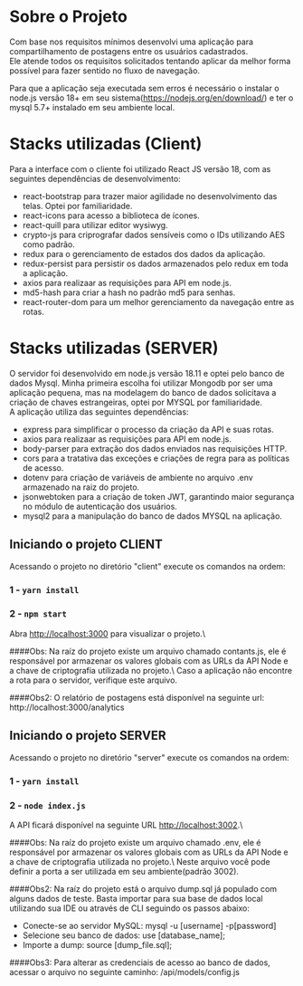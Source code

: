 # Sobre o Projeto

Com base nos requisitos mínimos desenvolvi uma aplicação para compartilhamento de postagens entre os usuários cadastrados.\
Ele atende todos os requisitos solicitados tentando aplicar da melhor forma possível para fazer sentido no fluxo de navegação.

Para que a aplicação seja executada sem erros é necessário o instalar o node.js versão 18+ em seu sistema(https://nodejs.org/en/download/) e ter o mysql 5.7+ instalado em seu ambiente local.

# Stacks utilizadas (Client)
Para a interface com o cliente foi utilizado React JS versão 18, com as seguintes dependências de desenvolvimento:
- react-bootstrap para trazer maior agilidade no desenvolvimento das telas. Optei por familiaridade.
- react-icons para acesso a biblioteca de ícones.
- react-quill para utilizar editor wysiwyg.
- crypto-js para criprografar dados sensíveis como o IDs utilizando AES como padrão.
- redux para o gerenciamento de estados dos dados da aplicação.
- redux-persist para persistir os dados armazenados pelo redux em toda a aplicação.
- axios para realizaar as requisições para API em node.js.
- md5-hash para criar a hash no padrão md5 para senhas.
- react-router-dom para um melhor gerenciamento da navegação entre as rotas.

# Stacks utilizadas (SERVER)
O servidor foi desenvolvido em node.js versão 18.11 e optei pelo banco de dados Mysql. Minha primeira escolha foi utilizar Mongodb por ser uma aplicação pequena, mas na modelagem do banco de dados solicitava a criação de chaves estrangeiras, optei por MYSQL por familiaridade.\
A aplicação utiliza das seguintes dependências: 
- express para simplificar o processo da criação da API e suas rotas.
- axios para realizaar as requisições para API em node.js.
- body-parser para extração dos dados enviados nas requisições HTTP.
- cors para a tratativa das exceções e criações de regra para as políticas de acesso.
- dotenv para criação de variáveis de ambiente no arquivo .env armazenado na raiz do projeto.
- jsonwebtoken para a criação de token JWT, garantindo maior segurança no módulo de autenticação dos usuários.
- mysql2 para a manipulação do banco de dados MYSQL na aplicação.

## Iniciando o projeto CLIENT

Acessando o projeto no diretório "client" execute os comandos na ordem:

### 1 - `yarn install`
### 2 - `npm start`

Abra [http://localhost:3000](http://localhost:3000) para visualizar o projeto.\

####Obs: Na raíz do projeto existe um arquivo chamado contants.js, ele é responsável por armazenar os valores globais com as URLs da API Node e a chave de criptografia utilizada no projeto.\ Caso a aplicação não encontre a rota para o servidor, verifique este arquivo.

####Obs2: O relatório de postagens está disponível na seguinte url: http://localhost:3000/analytics

## Iniciando o projeto SERVER

Acessando o projeto no diretório "server" execute os comandos na ordem:
### 1 - `yarn install`
### 2 - `node index.js`

A API ficará disponível na seguinte URL [http://localhost:3002](http://localhost:3002).\

####Obs: Na raíz do projeto existe um arquivo chamado .env, ele é responsável por armazenar os valores globais com as URLs da API Node e a chave de criptografia utilizada no projeto.\ Neste arquivo você pode definir a porta a ser utilizada em seu ambiente(padrão 3002).

####Obs2: Na raíz do projeto está o arquivo dump.sql já populado com alguns dados de teste. Basta importar para sua base de dados local utilizando sua IDE ou através de CLI seguindo os passos abaixo:
- Conecte-se ao servidor MySQL: mysql -u [username] -p[password]
- Selecione seu banco de dados: use [database_name];
- Importe a dump: source [dump_file.sql];

####Obs3: Para alterar as credenciais de acesso ao banco de dados, acessar o arquivo no seguinte caminho: /api/models/config.js
